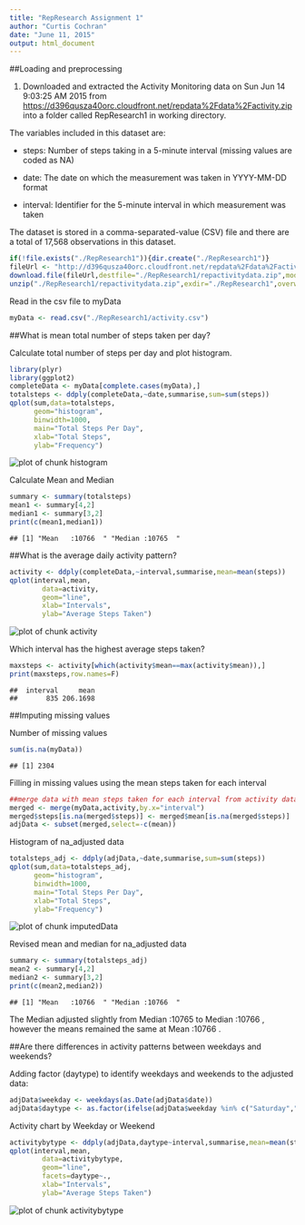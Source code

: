 ```yaml
---
title: "RepResearch Assignment 1"
author: "Curtis Cochran"
date: "June 11, 2015"
output: html_document
---
```


##Loading and preprocessing

1. Downloaded and extracted the Activity Monitoring data on Sun Jun 14 9:03:25 AM 2015 from 
https://d396qusza40orc.cloudfront.net/repdata%2Fdata%2Factivity.zip into a folder 
called RepResearch1 in working directory.

The variables included in this dataset are:

- steps: Number of steps taking in a 5-minute interval (missing values are coded as NA)

- date: The date on which the measurement was taken in YYYY-MM-DD format

- interval: Identifier for the 5-minute interval in which measurement was taken

The dataset is stored in a comma-separated-value (CSV) file and there are a total of 17,568 observations in this dataset.


```r
if(!file.exists("./RepResearch1")){dir.create("./RepResearch1")}
fileUrl <- "http://d396qusza40orc.cloudfront.net/repdata%2Fdata%2Factivity.zip"
download.file(fileUrl,destfile="./RepResearch1/repactivitydata.zip",mode="wb",method="internal")
unzip("./RepResearch1/repactivitydata.zip",exdir="./RepResearch1",overwrite=TRUE,unzip="internal")
```

Read in the csv file to myData


```r
myData <- read.csv("./RepResearch1/activity.csv")
```

##What is mean total number of steps taken per day?

Calculate total number of steps per day and plot histogram.


```r
library(plyr)
library(ggplot2)
completeData <- myData[complete.cases(myData),]
totalsteps <- ddply(completeData,~date,summarise,sum=sum(steps))
qplot(sum,data=totalsteps,
      geom="histogram",
      binwidth=1000,
      main="Total Steps Per Day",
      xlab="Total Steps",
      ylab="Frequency")
```

![plot of chunk histogram](figure/histogram-1.png) 

Calculate Mean and Median


```r
summary <- summary(totalsteps)
mean1 <- summary[4,2]
median1 <- summary[3,2]
print(c(mean1,median1))
```

```
## [1] "Mean   :10766  " "Median :10765  "
```

##What is the average daily activity pattern?


```r
activity <- ddply(completeData,~interval,summarise,mean=mean(steps))
qplot(interval,mean,
        data=activity,
        geom="line",
        xlab="Intervals",
        ylab="Average Steps Taken")
```

![plot of chunk activity](figure/activity-1.png) 

Which interval has the highest average steps taken?


```r
maxsteps <- activity[which(activity$mean==max(activity$mean)),]
print(maxsteps,row.names=F)
```

```
##  interval     mean
##       835 206.1698
```

##Imputing missing values

Number of missing values

```r
sum(is.na(myData))
```

```
## [1] 2304
```

Filling in missing values using the mean steps taken for each interval

```r
##merge data with mean steps taken for each interval from activity data
merged <- merge(myData,activity,by.x="interval")
merged$steps[is.na(merged$steps)] <- merged$mean[is.na(merged$steps)]
adjData <- subset(merged,select=-c(mean))
```

Histogram of na_adjusted data

```r
totalsteps_adj <- ddply(adjData,~date,summarise,sum=sum(steps))
qplot(sum,data=totalsteps_adj,
      geom="histogram",
      binwidth=1000,
      main="Total Steps Per Day",
      xlab="Total Steps",
      ylab="Frequency")
```

![plot of chunk imputedData](figure/imputedData-1.png) 

Revised mean and median for na_adjusted data

```r
summary <- summary(totalsteps_adj)
mean2 <- summary[4,2]
median2 <- summary[3,2]
print(c(mean2,median2))
```

```
## [1] "Mean   :10766  " "Median :10766  "
```

The Median adjusted slightly from Median :10765   to Median :10766  , however the means remained the same at Mean   :10766  .

##Are there differences in activity patterns between weekdays and weekends?

Adding factor (daytype) to identify weekdays and weekends to the adjusted data:

```r
adjData$weekday <- weekdays(as.Date(adjData$date))
adjData$daytype <- as.factor(ifelse(adjData$weekday %in% c("Saturday","Sunday"), "Weekend", "Weekday")) 
```

Activity chart by Weekday or Weekend


```r
activitybytype <- ddply(adjData,daytype~interval,summarise,mean=mean(steps))
qplot(interval,mean,
        data=activitybytype,
        geom="line",
        facets=daytype~.,
        xlab="Intervals",
        ylab="Average Steps Taken")
```

![plot of chunk activitybytype](figure/activitybytype-1.png) 
